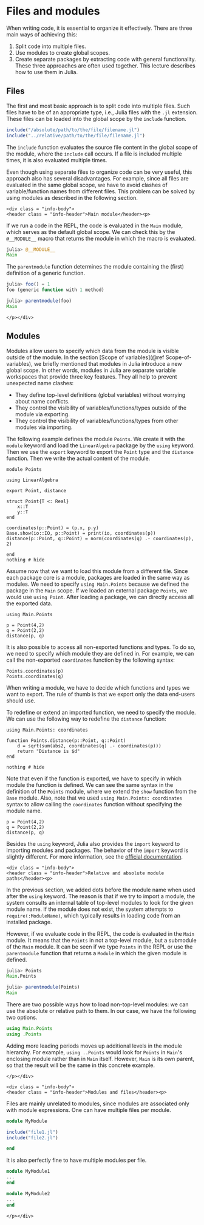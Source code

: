 # Files and modules

When writing code, it is essential to organize it effectively. There are three main ways of achieving this:
1. Split code into multiple files.
2. Use modules to create global scopes.
3. Create separate packages by extracting code with general functionality.
These three approaches are often used together. This lecture describes how to use them in Julia.

## Files

The first and most basic approach is to split code into multiple files. Such files have to be of an appropriate type, i.e., Julia files with the `.jl` extension. These files can be loaded into the global scope by the `include` function.

```julia
include("/absolute/path/to/the/file/filename.jl")
include("../relative/path/to/the/file/filename.jl")
```

The  `include` function evaluates the source file content in the global scope of the module, where the `include` call occurs. If a file is included multiple times, it is also evaluated multiple times.

Even though using separate files to organize code can be very useful, this approach also has several disadvantages. For example, since all files are evaluated in the same global scope, we have to avoid clashes of variable/function names from different files.  This problem can be solved by using modules as described in the following section.

```@raw html
<div class = "info-body">
<header class = "info-header">Main module</header><p>
```

If we run a code in the REPL, the code is evaluated in the `Main` module, which serves as the default global scope. We can check this by the `@__MODULE__` macro that returns the module in which the macro is evaluated.

```julia
julia> @__MODULE__
Main
```

The `parentmodule` function determines the module containing the (first) definition of a generic function.

```julia
julia> foo() = 1
foo (generic function with 1 method)

julia> parentmodule(foo)
Main
```

```@raw html
</p></div>
```

## Modules

Modules allow users to specify which data from the module is visible outside of the module. In the section [Scope of variables](@ref Scope-of-variables), we briefly mentioned that modules in Julia introduce a new global scope. In other words, modules in Julia are separate variable workspaces that provide three key features. They all help to prevent unexpected name clashes:

- They define top-level definitions (global variables) without worrying about name conflicts.
- They control the visibility of variables/functions/types outside of the module via exporting.
- They control the visibility of variables/functions/types from other modules via importing.

The following example defines the module `Points`. We create it with the `module` keyword and load the `LinearAlgebra` package by the `using` keyword. Then we use the `export` keyword to export the `Point` type and the `distance` function. Then we write the actual content of the module.

```@example modules
module Points

using LinearAlgebra

export Point, distance

struct Point{T <: Real}
    x::T
    y::T
end

coordinates(p::Point) = (p.x, p.y)
Base.show(io::IO, p::Point) = print(io, coordinates(p))
distance(p::Point, q::Point) = norm(coordinates(q) .- coordinates(p), 2)

end
nothing # hide
```

Assume now that we want to load this module from a different file. Since each package core is a module, packages are loaded in the same way as modules. We need to specify `using Main.Points` because we defined the package in the `Main` scope. If we loaded an external package `Points`, we would use `using Point`. After loading a package, we can directly access all the exported data.

```@repl modules
using Main.Points

p = Point(4,2)
q = Point(2,2)
distance(p, q)
```

It is also possible to access all non-exported functions and types. To do so, we need to specify which module they are defined in. For example, we can call the non-exported `coordinates` function by the following syntax:

```@repl modules
Points.coordinates(p)
Points.coordinates(q)
```

When writing a module, we have to decide which functions and types we want to export. The rule of thumb is that we export only the data end-users should use.

To redefine or extend an imported function, we need to specify the module. We can use the following way to redefine the `distance` function:

```@example modules
using Main.Points: coordinates

function Points.distance(p::Point, q::Point)
    d = sqrt(sum(abs2, coordinates(q) .- coordinates(p)))
    return "Distance is $d"
end

nothing # hide
```

Note that even if the function is exported, we have to specify in which module the function is defined. We can see the same syntax in the definition of the `Points` module, where we extend the `show` function from the `Base` module. Also, note that we used `using Main.Points: coordinates` syntax to allow calling the `coordinates` function without specifying the module name.

```@repl modules
p = Point(4,2)
q = Point(2,2)
distance(p, q)
```

Besides the `using` keyword, Julia also provides the `import` keyword to importing modules and packages. The behavior of the `import` keyword is slightly different. For more information, see the [official documentation](https://docs.julialang.org/en/v1/manual/modules/#Summary-of-module-usage).

```@raw html
<div class = "info-body">
<header class = "info-header">Relative and absolute module paths</header><p>
```

In the previous section, we added dots before the module name when used after the `using` keyword. The reason is that if we try to import a module, the system consults an internal table of top-level modules to look for the given module name. If the module does not exist, the system attempts to `require(:ModuleName)`, which typically results in loading code from an installed package.

However, if we evaluate code in the REPL, the code is evaluated in the `Main` module. It means that the `Points` in not a top-level module, but a submodule of the `Main` module. It can be seen if we type `Points` in the REPL or use the `parentmodule` function that returns a `Module` in which the given module is defined.

```julia
julia> Points
Main.Points

julia> parentmodule(Points)
Main
```

There are two possible ways how to load non-top-level modules: we can use the absolute or relative path to them. In our case, we have the following two options.

```julia
using Main.Points
using .Points
```

Adding more leading periods moves up additional levels in the module hierarchy. For example, `using ..Points` would look for `Points` in `Main`'s enclosing module rather than in `Main` itself. However, `Main` is its own parent, so that the result will be the same in this concrete example.

```@raw html
</p></div>
```

```@raw html
<div class = "info-body">
<header class = "info-header">Modules and files</header><p>
```

Files are mainly unrelated to modules, since modules are associated only with module expressions. One can have multiple files per module.

```julia
module MyModule

include("file1.jl")
include("file2.jl")

end
```

It is also perfectly fine to have multiple modules per file.

```julia
module MyModule1
...
end

module MyModule2
...
end
```

```@raw html
</p></div>
```
